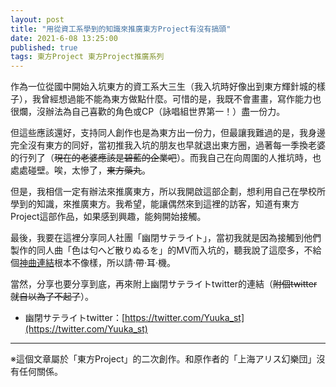 ```yaml
---
layout: post  
title: "用從資工系學到的知識來推廣東方Project有沒有搞頭"  
date: 2021-6-08 13:25:00  
published: true  
tags: 東方Project 東方Project推廣系列  
---
```


作為一位從國中開始入坑東方的資工系大三生（我入坑時好像出到東方輝針城的樣子），我曾經想過能不能為東方做點什麼。可惜的是，我既不會畫畫，寫作能力也很爛，沒辦法為自己喜歡的角色或CP（詠唱組世界第一！）盡一份力。

但這些應該還好，支持同人創作也是為東方出一份力，但最讓我難過的是，我身邊完全沒有東方的同好，當初推我入坑的朋友也早就退出東方圈，過著每一季換老婆的行列了（~~現在的老婆應該是碧藍的企業吧~~）。而我自己在向周圍的人推坑時，也處處碰壁。唉，太慘了，~~東方藥丸~~。

但是，我相信一定有辦法來推廣東方，所以我開啟這部企劃，想利用自己在學校所學到的知識，來推廣東方。我希望，能讓偶然來到這裡的訪客，知道有東方Project這部作品，如果感到興趣，能夠開始接觸。

最後，我要在這裡分享同人社團「幽閉サテライト」，當初我就是因為接觸到他們製作的同人曲「色は匂へど散りぬるを」的MV而入坑的，聽我說了這麼多，不給個[神曲連結](https://youtu.be/NpgaGhAW9So)根本不像樣，所以請‧帶‧耳‧機。

當然，分享也要分享到底，再來附上幽閉サテライトtwitter的連結（~~附個twitter就自以為了不起了~~）。

* 幽閉サテライトtwitter：[https://twitter.com/Yuuka_st](https://twitter.com/Yuuka_st)
- - -
※這個文章屬於「東方Project」的二次創作。和原作者的「上海アリス幻樂団」沒有任何關係。